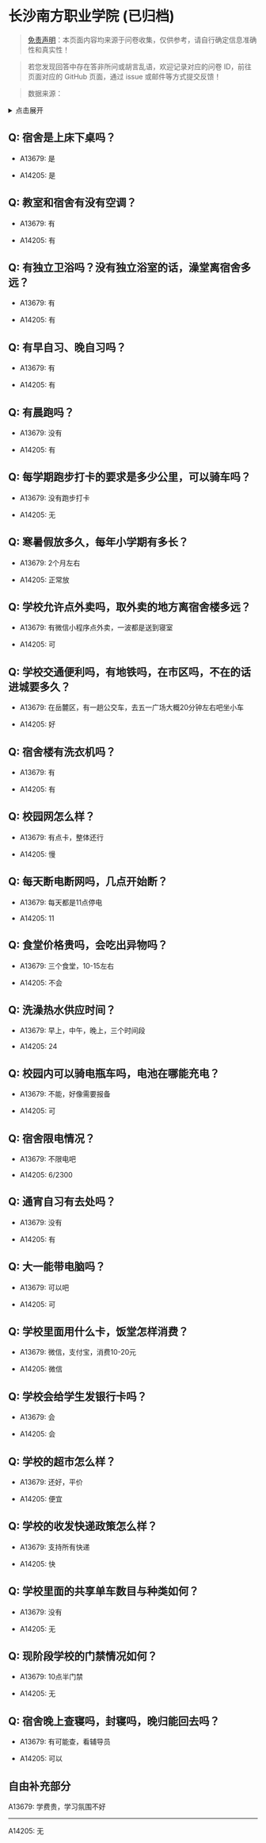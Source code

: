 # 长沙南方职业学院 (已归档)

> [免责声明](https://colleges.chat/#_3)：本页面内容均来源于问卷收集，仅供参考，请自行确定信息准确性和真实性！

> 若您发现回答中存在答非所问或胡言乱语，欢迎记录对应的问卷 ID，前往页面对应的 GitHub 页面，通过 issue 或邮件等方式提交反馈！

> 数据来源：

<details><summary>点击展开</summary>
<ul>
<li>A13679: 匿名 (2022 年 06 月)</li>
<li>A14205: 匿名 (2022 年 07 月)</li>
</ul>
</details>

## Q: 宿舍是上床下桌吗？

- A13679: 是

- A14205: 是

## Q: 教室和宿舍有没有空调？

- A13679: 有

- A14205: 有

## Q: 有独立卫浴吗？没有独立浴室的话，澡堂离宿舍多远？

- A13679: 有

- A14205: 有

## Q: 有早自习、晚自习吗？

- A13679: 有

- A14205: 有

## Q: 有晨跑吗？

- A13679: 没有

- A14205: 有

## Q: 每学期跑步打卡的要求是多少公里，可以骑车吗？

- A13679: 没有跑步打卡

- A14205: 无

## Q: 寒暑假放多久，每年小学期有多长？

- A13679: 2个月左右

- A14205: 正常放

## Q: 学校允许点外卖吗，取外卖的地方离宿舍楼多远？

- A13679: 有微信小程序点外卖，一波都是送到寝室

- A14205: 可

## Q: 学校交通便利吗，有地铁吗，在市区吗，不在的话进城要多久？

- A13679: 在岳麓区，有一趟公交车，去五一广场大概20分钟左右吧坐小车

- A14205: 好

## Q: 宿舍楼有洗衣机吗？

- A13679: 有

- A14205: 有

## Q: 校园网怎么样？

- A13679: 有点卡，整体还行

- A14205: 慢

## Q: 每天断电断网吗，几点开始断？

- A13679: 每天都是11点停电

- A14205: 11

## Q: 食堂价格贵吗，会吃出异物吗？

- A13679: 三个食堂，10-15左右

- A14205: 不会

## Q: 洗澡热水供应时间？

- A13679: 早上，中午，晚上，三个时间段

- A14205: 24

## Q: 校园内可以骑电瓶车吗，电池在哪能充电？

- A13679: 不能，好像需要报备

- A14205: 可

## Q: 宿舍限电情况？

- A13679: 不限电吧

- A14205: 6/2300

## Q: 通宵自习有去处吗？

- A13679: 没有

- A14205: 有

## Q: 大一能带电脑吗？

- A13679: 可以吧

- A14205: 可

## Q: 学校里面用什么卡，饭堂怎样消费？

- A13679: 微信，支付宝，消费10-20元

- A14205: 微信

## Q: 学校会给学生发银行卡吗？

- A13679: 会

- A14205: 会

## Q: 学校的超市怎么样？

- A13679: 还好，平价

- A14205: 便宜

## Q: 学校的收发快递政策怎么样？

- A13679: 支持所有快递

- A14205: 快

## Q: 学校里面的共享单车数目与种类如何？

- A13679: 没有

- A14205: 无

## Q: 现阶段学校的门禁情况如何？

- A13679: 10点半门禁

- A14205: 无

## Q: 宿舍晚上查寝吗，封寝吗，晚归能回去吗？

- A13679: 有可能查，看辅导员

- A14205: 可以

## 自由补充部分

A13679: 学费贵，学习氛围不好

***

A14205: 无